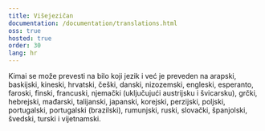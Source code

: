 ```yaml
---
title: Višejezičan
documentation: /documentation/translations.html
oss: true
hosted: true
order: 30
lang: hr
---
```


Kimai se može prevesti na bilo koji jezik i već je preveden na arapski, baskijski, kineski, hrvatski, češki, danski, nizozemski, engleski, esperanto, faroski, finski, francuski, njemački (uključujući austrijsku i švicarsku), grčki, hebrejski, mađarski, talijanski, japanski, korejski, perzijski, poljski, portugalski, portugalski (brazilski), rumunjski, ruski, slovački, španjolski, švedski, turski i vijetnamski.
